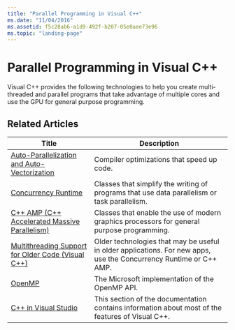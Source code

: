 ```yaml
---
title: "Parallel Programming in Visual C++"
ms.date: "11/04/2016"
ms.assetid: f5c28ab6-a1d9-492f-b207-05e8aee73e96
ms.topic: "landing-page"
---
```

# Parallel Programming in Visual C++

Visual C++ provides the following technologies to help you create multi-threaded and parallel programs that take advantage of multiple cores and use the GPU for general purpose programming.

## Related Articles

|Title|Description|
|-----------|-----------------|
|[Auto-Parallelization and Auto-Vectorization](auto-parallelization-and-auto-vectorization.md)|Compiler optimizations that speed up code.|
|[Concurrency Runtime](concrt/concurrency-runtime.md)|Classes that simplify the writing of programs that use data parallelism or task parallelism.|
|[C++ AMP (C++ Accelerated Massive Parallelism)](amp/cpp-amp-cpp-accelerated-massive-parallelism.md)|Classes that enable the use of modern graphics processors for general purpose programming.|
|[Multithreading Support for Older Code (Visual C++)](multithreading-support-for-older-code-visual-cpp.md)|Older technologies that may be useful in older applications. For new apps, use the Concurrency Runtime or C++ AMP.|
|[OpenMP](openmp/openmp-in-visual-cpp.md)|The Microsoft implementation of the OpenMP API.|
|[C++ in Visual Studio](../overview/visual-cpp-in-visual-studio.md)|This section of the documentation contains information about most of the features of Visual C++.|